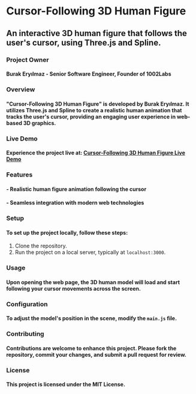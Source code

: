 # Cursor-Following 3D Human Figure
## An interactive 3D human figure that follows the user's cursor, using Three.js and Spline.

### Project Owner
#### Burak Eryılmaz - Senior Software Engineer, Founder of 1002Labs

### Overview
#### "Cursor-Following 3D Human Figure" is developed by Burak Eryılmaz. It utilizes Three.js and Spline to create a realistic human animation that tracks the user's cursor, providing an engaging user experience in web-based 3D graphics.

### Live Demo
#### Experience the project live at: [Cursor-Following 3D Human Figure Live Demo](https://eryilmazburak.github.io/Cursor-Following-3D-Human-Figure/)

### Features
#### - Realistic human figure animation following the cursor
#### - Seamless integration with modern web technologies

### Setup
#### To set up the project locally, follow these steps:
1. Clone the repository.
2. Run the project on a local server, typically at `localhost:3000`.

### Usage
#### Upon opening the web page, the 3D human model will load and start following your cursor movements across the screen.

### Configuration
#### To adjust the model's position in the scene, modify the `main.js` file.

### Contributing
#### Contributions are welcome to enhance this project. Please fork the repository, commit your changes, and submit a pull request for review.

### License
#### This project is licensed under the MIT License.
